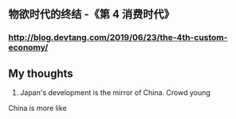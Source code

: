 
## 物欲时代的终结 -《第 4 消费时代》
### http://blog.devtang.com/2019/06/23/the-4th-custom-economy/

## My thoughts
1. Japan's development is the mirror of China. Crowd young

  China is more like







